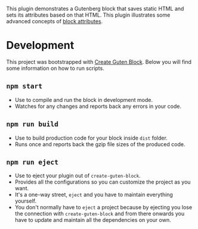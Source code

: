 This plugin demonstrates a Gutenberg block that saves static HTML and sets its attributes based on that HTML. This plugin illustrates some advanced concepts of [block attributes](https://wordpress.org/gutenberg/handbook/block-api/attributes/).

# Development
This project was bootstrapped with [Create Guten Block](https://github.com/ahmadawais/create-guten-block). Below you will find some information on how to run scripts.

## `npm start`
- Use to compile and run the block in development mode.
- Watches for any changes and reports back any errors in your code.

## `npm run build`
- Use to build production code for your block inside `dist` folder.
- Runs once and reports back the gzip file sizes of the produced code.

## `npm run eject`
- Use to eject your plugin out of `create-guten-block`.
- Provides all the configurations so you can customize the project as you want.
- It's a one-way street, `eject` and you have to maintain everything yourself.
- You don't normally have to `eject` a project because by ejecting you lose the connection with `create-guten-block` and from there onwards you have to update and maintain all the dependencies on your own.

